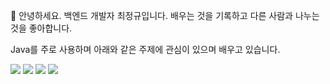 👋 안녕하세요. 백엔드 개발자 최정규입니다. 배우는 것을 기록하고 다른 사람과 나누는 것을 좋아합니다.

Java를 주로 사용하며 아래와 같은 주제에 관심이 있으며 배우고 있습니다.

<img src="https://img.shields.io/badge/spring-6DB33F?style=for-the-badge&logo=spring&logoColor=white"> <img src="https://img.shields.io/badge/docker-2496ED?style=for-the-badge&logo=docker&logoColor=white"> <img src="https://img.shields.io/badge/kotlin-7F52FF?style=for-the-badge&logo=kotlin&logoColor=white"> <img src="https://img.shields.io/badge/python-3776AB?style=for-the-badge&logo=python&logoColor=white">
